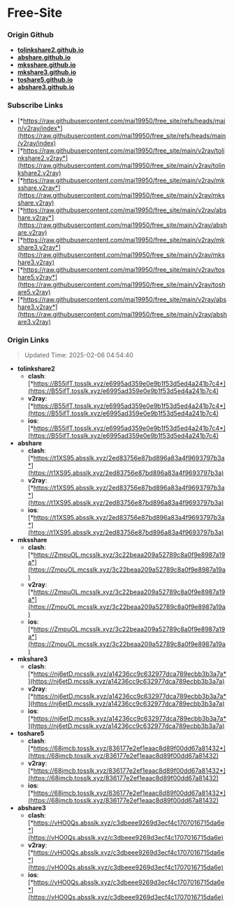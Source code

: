 # Free-Site

### Origin Github

- [**tolinkshare2.github.io**](https://github.com/tolinkshare2/tolinkshare2.github.io)
- [**abshare.github.io**](https://github.com/abshare/abshare.github.io)
- [**mksshare.github.io**](https://github.com/mksshare/mksshare.github.io)
- [**mkshare3.github.io**](https://github.com/mkshare3/mkshare3.github.io)
- [**toshare5.github.io**](https://github.com/toshare5/toshare5.github.io)
- [**abshare3.github.io**](https://github.com/abshare3/abshare3.github.io)

### Subscribe Links

- [*https://raw.githubusercontent.com/mai19950/free_site/refs/heads/main/v2ray/index*](https://raw.githubusercontent.com/mai19950/free_site/refs/heads/main/v2ray/index)
- [*https://raw.githubusercontent.com/mai19950/free_site/main/v2ray/tolinkshare2.v2ray*](https://raw.githubusercontent.com/mai19950/free_site/main/v2ray/tolinkshare2.v2ray)
- [*https://raw.githubusercontent.com/mai19950/free_site/main/v2ray/mksshare.v2ray*](https://raw.githubusercontent.com/mai19950/free_site/main/v2ray/mksshare.v2ray)
- [*https://raw.githubusercontent.com/mai19950/free_site/main/v2ray/abshare.v2ray*](https://raw.githubusercontent.com/mai19950/free_site/main/v2ray/abshare.v2ray)
- [*https://raw.githubusercontent.com/mai19950/free_site/main/v2ray/mkshare3.v2ray*](https://raw.githubusercontent.com/mai19950/free_site/main/v2ray/mkshare3.v2ray)
- [*https://raw.githubusercontent.com/mai19950/free_site/main/v2ray/toshare5.v2ray*](https://raw.githubusercontent.com/mai19950/free_site/main/v2ray/toshare5.v2ray)
- [*https://raw.githubusercontent.com/mai19950/free_site/main/v2ray/abshare3.v2ray*](https://raw.githubusercontent.com/mai19950/free_site/main/v2ray/abshare3.v2ray)

### Origin Links

> Updated Time: 2025-02-06 04:54:40

- **tolinkshare2**
  - **clash**: [*https://B55ifT.tosslk.xyz/e6995ad359e0e9b1f53d5ed4a241b7c4*](https://B55ifT.tosslk.xyz/e6995ad359e0e9b1f53d5ed4a241b7c4)
  - **v2ray**: [*https://B55ifT.tosslk.xyz/e6995ad359e0e9b1f53d5ed4a241b7c4*](https://B55ifT.tosslk.xyz/e6995ad359e0e9b1f53d5ed4a241b7c4)
  - **ios**: [*https://B55ifT.tosslk.xyz/e6995ad359e0e9b1f53d5ed4a241b7c4*](https://B55ifT.tosslk.xyz/e6995ad359e0e9b1f53d5ed4a241b7c4)
- **abshare**
  - **clash**: [*https://t1XS95.absslk.xyz/2ed83756e87bd896a83a4f9693797b3a*](https://t1XS95.absslk.xyz/2ed83756e87bd896a83a4f9693797b3a)
  - **v2ray**: [*https://t1XS95.absslk.xyz/2ed83756e87bd896a83a4f9693797b3a*](https://t1XS95.absslk.xyz/2ed83756e87bd896a83a4f9693797b3a)
  - **ios**: [*https://t1XS95.absslk.xyz/2ed83756e87bd896a83a4f9693797b3a*](https://t1XS95.absslk.xyz/2ed83756e87bd896a83a4f9693797b3a)
- **mksshare**
  - **clash**: [*https://ZmpuOL.mcsslk.xyz/3c22beaa209a52789c8a0f9e8987a19a*](https://ZmpuOL.mcsslk.xyz/3c22beaa209a52789c8a0f9e8987a19a)
  - **v2ray**: [*https://ZmpuOL.mcsslk.xyz/3c22beaa209a52789c8a0f9e8987a19a*](https://ZmpuOL.mcsslk.xyz/3c22beaa209a52789c8a0f9e8987a19a)
  - **ios**: [*https://ZmpuOL.mcsslk.xyz/3c22beaa209a52789c8a0f9e8987a19a*](https://ZmpuOL.mcsslk.xyz/3c22beaa209a52789c8a0f9e8987a19a)
- **mkshare3**
  - **clash**: [*https://nj6etD.mcsslk.xyz/a14236cc9c632977dca789ecbb3b3a7a*](https://nj6etD.mcsslk.xyz/a14236cc9c632977dca789ecbb3b3a7a)
  - **v2ray**: [*https://nj6etD.mcsslk.xyz/a14236cc9c632977dca789ecbb3b3a7a*](https://nj6etD.mcsslk.xyz/a14236cc9c632977dca789ecbb3b3a7a)
  - **ios**: [*https://nj6etD.mcsslk.xyz/a14236cc9c632977dca789ecbb3b3a7a*](https://nj6etD.mcsslk.xyz/a14236cc9c632977dca789ecbb3b3a7a)
- **toshare5**
  - **clash**: [*https://68jmcb.tosslk.xyz/836177e2ef1eaac8d89f00dd67a81432*](https://68jmcb.tosslk.xyz/836177e2ef1eaac8d89f00dd67a81432)
  - **v2ray**: [*https://68jmcb.tosslk.xyz/836177e2ef1eaac8d89f00dd67a81432*](https://68jmcb.tosslk.xyz/836177e2ef1eaac8d89f00dd67a81432)
  - **ios**: [*https://68jmcb.tosslk.xyz/836177e2ef1eaac8d89f00dd67a81432*](https://68jmcb.tosslk.xyz/836177e2ef1eaac8d89f00dd67a81432)
- **abshare3**
  - **clash**: [*https://vHO0Qs.absslk.xyz/c3dbeee9269d3ecf4c1707016715da6e*](https://vHO0Qs.absslk.xyz/c3dbeee9269d3ecf4c1707016715da6e)
  - **v2ray**: [*https://vHO0Qs.absslk.xyz/c3dbeee9269d3ecf4c1707016715da6e*](https://vHO0Qs.absslk.xyz/c3dbeee9269d3ecf4c1707016715da6e)
  - **ios**: [*https://vHO0Qs.absslk.xyz/c3dbeee9269d3ecf4c1707016715da6e*](https://vHO0Qs.absslk.xyz/c3dbeee9269d3ecf4c1707016715da6e)
